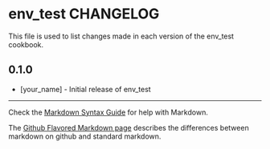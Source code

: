 # env_test CHANGELOG

This file is used to list changes made in each version of the env_test cookbook.

## 0.1.0
- [your_name] - Initial release of env_test

- - -
Check the [Markdown Syntax Guide](http://daringfireball.net/projects/markdown/syntax) for help with Markdown.

The [Github Flavored Markdown page](http://github.github.com/github-flavored-markdown/) describes the differences between markdown on github and standard markdown.
